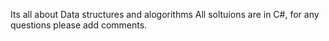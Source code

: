 Its all about Data structures and alogorithms
All soltuions are in C#, for any questions please add comments.
